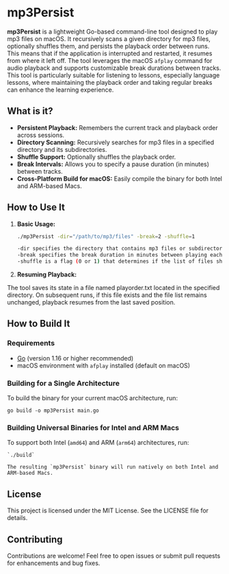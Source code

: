 # mp3Persist

**mp3Persist** is a lightweight Go-based command-line tool designed to play mp3 files on macOS.
It recursively scans a given directory for mp3 files, optionally shuffles them, and persists the playback order between runs.
This means that if the application is interrupted and restarted, it resumes from where it left off.
The tool leverages the macOS `afplay` command for audio playback and supports customizable break durations between tracks.
This tool is particularly suitable for listening to lessons, especially language lessons, where maintaining the playback order and taking regular breaks can enhance the learning experience.

## What is it?

- **Persistent Playback:** Remembers the current track and playback order across sessions.
- **Directory Scanning:** Recursively searches for mp3 files in a specified directory and its subdirectories.
- **Shuffle Support:** Optionally shuffles the playback order.
- **Break Intervals:** Allows you to specify a pause duration (in minutes) between tracks.
- **Cross-Platform Build for macOS:** Easily compile the binary for both Intel and ARM-based Macs.

## How to Use It

1. **Basic Usage:**

   ```bash
   ./mp3Persist -dir="/path/to/mp3/files" -break=2 -shuffle=1

   -dir specifies the directory that contains mp3 files or subdirectories with mp3 files.
   -break specifies the break duration in minutes between playing each file.
   -shuffle is a flag (0 or 1) that determines if the list of files should be shuffled.
   ```

2. **Resuming Playback:**

The tool saves its state in a file named playorder.txt located in the specified directory.
On subsequent runs, if this file exists and the file list remains unchanged, playback resumes from the last saved position.

## How to Build It

### Requirements

- [Go](https://golang.org/dl/) (version 1.16 or higher recommended)
- macOS environment with `afplay` installed (default on macOS)

### Building for a Single Architecture

To build the binary for your current macOS architecture, run:

`go build -o mp3Persist main.go`

### Building Universal Binaries for Intel and ARM Macs

To support both Intel (`amd64`) and ARM (`arm64`) architectures, run:

    `./build`

    The resulting `mp3Persist` binary will run natively on both Intel and ARM-based Macs.

## License

This project is licensed under the MIT License. See the LICENSE file for details.

## Contributing

Contributions are welcome! Feel free to open issues or submit pull requests for enhancements and bug fixes.
